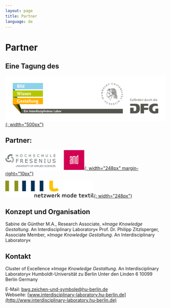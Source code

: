 ```yaml
---
layout: page
title: Partner
language: de
---
```


# Partner

## Eine Tagung des

[![Logo Exzellenzcluster Bild Wissen Gestaltung](../images/bwg.jpg){: width="500px"}](https://www.interdisciplinary-laboratory.hu-berlin.de)

## Partner:

[![Logo Hochschule Fresenius AMD](../images/amd.png){: width="248px" margin-right="10px"}](http://www.amdnet.de)

 
[![Logo Netzwerk Mode Textil](../images/nmt.png){: width="248px"}](http://www.netzwerk-mode-textil.de)

## Konzept und Organisation

Sabine de Günther M.A., Research Associate, »_Image Knowledge Gestaltung_. An Interdisciplinary Laboratory«
Prof. Dr. Philipp Zitzlsperger, Associate Member, »_Image Knowledge Gestaltung_. An Interdisciplinary Laboratory«


## Kontakt

Cluster of Excellence »_Image Knowledge Gestaltung_. An Interdisciplinary Laboratory«
Humboldt-Universität zu Berlin
Unter den Linden 6
10099 Berlin
Germany

E-Mail: [bwg.zeichen-und-symbole@hu-berlin.de](mailto:bwg.zeichen-und-symbole@hu-berlin.de)  
Webseite: [www.interdisciplinary-laboratory.hu-berlin.de](http://www.interdisciplinary-laboratory.hu-berlin.de)
